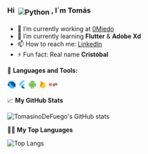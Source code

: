 ### Hi <img src="https://camo.githubusercontent.com/e8e7b06ecf583bc040eb60e44eb5b8e0ecc5421320a92929ce21522dbc34c891/68747470733a2f2f6d656469612e67697068792e636f6d2f6d656469612f6876524a434c467a6361737252346961377a2f67697068792e676966" alt="Python" height="20" style="vertical-align:top; margin:4px">, I´m Tomás


- 🔭 I’m currently working at [0Miedo](https://0miedo.com.mx/"0Miedo")
- 🌱 I’m currently learning **Flutter** & **Adobe Xd**
- 📫 How to reach me: [LinkedIn](https://www.linkedin.com/in/crist%C3%B3bal-rodr%C3%ADguez-barrientos-6a494080/"LinkedIn")
- ⚡ Fun fact: Real name **Cristóbal**

🧰 **Languages and Tools:**  
<p align="center">
 
<code><img height="20" src="https://raw.githubusercontent.com/github/explore/80688e429a7d4ef2fca1e82350fe8e3517d3494d/topics/dart/dart.png"></code>
<code><img height="20" src="https://raw.githubusercontent.com/github/explore/80688e429a7d4ef2fca1e82350fe8e3517d3494d/topics/flutter/flutter.png"></code>
<code><img height="20" src="https://raw.githubusercontent.com/github/explore/80688e429a7d4ef2fca1e82350fe8e3517d3494d/topics/android/android.png"></code>
<code><img height="20" src="https://raw.githubusercontent.com/github/explore/80688e429a7d4ef2fca1e82350fe8e3517d3494d/topics/firebase/firebase.png"></code>
<code><img height="20" src="https://raw.githubusercontent.com/github/explore/80688e429a7d4ef2fca1e82350fe8e3517d3494d/topics/git/git.png"></code>

</p>

📈 **My GitHub Stats**

![TomasinoDeFuego's GitHub stats](https://github-readme-stats-tomasinodefuego.vercel.app/api?username=tomasinodefuego&exclude_repo=utis,tomasinodefuego,github-readme-stats&show_icons=true&count_private=true&theme=nord)

👨‍💻 **My Top Languages**

![Top Langs](https://github-readme-stats-tomasinodefuego.vercel.app/api/top-langs/?username=tomasinodefuego&exclude_repo=utis,tomasinodefuego,github-readme-stats&layout=compact&count_private=true&theme=nord)


<!--- 

[![Top Langs](https://github-readme-stats-tomasinodefuego.vercel.app/api/top-langs/?username=tomasinodefuego&layout=compact&count_private=true&theme=nord)](https://github.com/tomasinodefuego/github-readme-stats)


## 🧰 Languages and Tools:
<p align="center">
  
<img src="https://raw.githubusercontent.com/github/explore/80688e429a7d4ef2fca1e82350fe8e3517d3494d/topics/python/python.png" alt="Python" height="40" style="vertical-align:top; margin:4px">
  
<img src="https://raw.githubusercontent.com/github/explore/80688e429a7d4ef2fca1e82350fe8e3517d3494d/topics/javascript/javascript.png" alt="Javascript" height="40" style="vertical-align:top; margin:4px">
  
<img src="https://raw.githubusercontent.com/github/explore/80688e429a7d4ef2fca1e82350fe8e3517d3494d/topics/visual-studio-code/visual-studio-code.png" alt="VS Code" height="40" style="vertical-align:top; margin:4px">
</p>

![](https://visitor-badge.laobi.icu/badge?page_id=tomasinodefuego.tomasinodefuego)



💬 Ask me about ...
- 😄 Pronouns: ... 
- 👯 I’m looking to collaborate on ...
- 🤔 I’m looking for help with ...->
